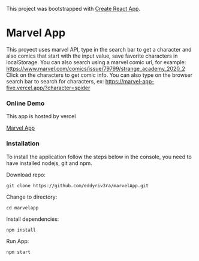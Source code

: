 This project was bootstrapped with [Create React App](https://github.com/facebook/create-react-app).

# Marvel App

This proyect uses marvel API, type in the search bar to get a character and also comics that start with the input value, save favorite characters in localStorage.
You can also search using a marvel comic url, for example: https://www.marvel.com/comics/issue/79799/strange_academy_2020_2
Click on the characters to get comic info.
You can also type on the browser search bar to search for characters, ex: https://marvel-app-five.vercel.app/?character=spider

### Online Demo

This app is hosted by vercel

[Marvel App](https://marvel-app-five.vercel.app) 

### Installation

To install the application follow the steps below in the console, you need to have installed nodejs, git and npm.

Download repo:
```
git clone https://github.com/eddyriv3ra/marvelApp.git
```
Change to directory:
```
cd marvelapp
```
Install dependencies:
```
npm install
```
Run App:
```
npm start
```
